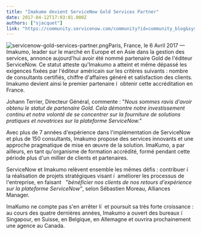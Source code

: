 ```yaml
---
title: "Imakumo devient ServiceNow Gold Services Partner"
date: 2017-04-12T17:03:01.000Z
authors: ["sjacquet"]
link: "https://community.servicenow.com/community?id=community_blog&sys_id=90ad22a9dbd0dbc01dcaf3231f961928"
---
```

<p style="margin-bottom: 10px;"><img  alt="servicenow-gold-services-partner.png" class="image-1 jive-image" src="1e51ac82db9057049c9ffb651f961927.iix" style="height: auto;"/>Paris, France, le 6 Avril 2017 — Imakumo, leader sur le marché en Europe et en Asie dans la gestion des services, annonce aujourd'hui avoir été nommé partenaire Gold de l'éditeur ServiceNow. Ce statut atteste qu'Imakumo a atteint et même dépassé les exigences fixées par l'éditeur américain sur les critères suivants : nombre de consultants certifiés, chiffre d'affaires généré et satisfaction des clients. Imakumo devient ainsi le premier partenaire í  obtenir cette accréditation en France.</p><p style="margin-bottom: 10px;">Johann Terrier, Directeur Général, commente : "<em>Nous sommes ravis d'avoir obtenu le statut de partenaire Gold. Cela démontre notre investissement continu et notre volonté de se concentrer sur la fourniture de solutions pratiques et novatrices sur la plateforme ServiceNow."</em></p><p style="margin-bottom: 10px;">Avec plus de 7 années d'expérience dans l'implémentation de ServiceNow et plus de 150 consultants, Imakumo propose des services innovants et une approche pragmatique de mise en œuvre de la solution. ImaKumo, a par ailleurs, en tant qu'organisme de formation accrédité, formé pendant cette période plus d'un millier de clients et partenaires.</p><p style="margin-bottom: 10px;">ServiceNow et Imakumo relèvent ensemble les mêmes défis : contribuer í  la réalisation de projets stratégiques visant í  améliorer les processus de l'entreprise, en faisant   "<em>bénéficier nos clients de nos retours d'expérience sur la plateforme ServiceNow"</em>, selon Sébastien Moreau, Alliances Manager.</p><p style="margin-bottom: 10px;">ImaKumo ne compte pas s'en arrêter lí  et poursuit sa très forte croissance : au cours des quatre dernières années, Imakumo a ouvert des bureaux í  Singapour, en Suisse, en Belgique, en Allemagne et ouvrira prochainement une agence au Canada.</p>